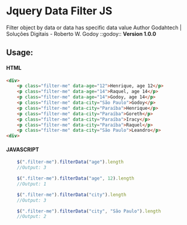 # Jquery Data Filter JS
Filter object by data or data has specific data value
Author Godahtech | Soluções Digitais - Roberto W. Godoy ::godoy::
<b>Version 1.0.0</b>
 
## Usage:

#### HTML
```html
<div>
    <p class="filter-me" data-age="12">Henrique, age 12</p>
    <p class="filter-me" data-age="14">Raquel, age 14</p>
    <p class="filter-me" data-age="14">Godoy, age 14</p>
    <p class="filter-me" data-city="São Paulo">Godoy</p>
    <p class="filter-me" data-city="Paraíba">Henrique</p>
    <p class="filter-me" data-city="Paraíba">Goreth</p>
    <p class="filter-me" data-city="Paraíba">Iracy</p>
    <p class="filter-me" data-city="Paraíba">Raquel</p>
    <p class="filter-me" data-city="São Paulo">Leandro</p>
<div>
```

#### JAVASCRIPT
```javascript
    $(".filter-me").filterData("age").length
    //Output: 3

    $(".filter-me").filterData("age", 12).length
    //Output: 1

    $(".filter-me").filterData("city").length
    //Output: 3

    $(".filter-me").filterData("city", "São Paulo").length
    //Output: 2
```
